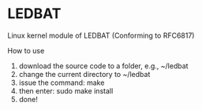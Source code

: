 # LEDBAT
Linux kernel module of LEDBAT (Conforming to RFC6817)

How to use
1. download the source code to a folder, e.g., ~/ledbat
2. change the current directory to ~/ledbat
3. issue the command: make
4. then enter: sudo make install
5. done!

